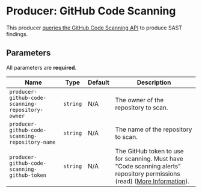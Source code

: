 # Producer: GitHub Code Scanning

<!--lint disable maximum-line-length-->

This producer [queries the GitHub Code Scanning API](https://docs.github.com/en/rest/code-scanning/code-scanning?apiVersion=2022-11-28#list-code-scanning-alerts-for-a-repository) to produce SAST findings.

## Parameters

All parameters are **required**.

| Name                                             | Type     | Default | Description                                                                                                                                                                                                                                              |
| ------------------------------------------------ | -------- | ------- | -------------------------------------------------------------------------------------------------------------------------------------------------------------------------------------------------------------------------------------------------------- |
| `producer-github-code-scanning-repository-owner` | `string` | N/A     | The owner of the repository to scan.                                                                                                                                                                                                                     |
| `producer-github-code-scanning-repository-name`  | `string` | N/A     | The name of the repository to scan.                                                                                                                                                                                                                      |
| `producer-github-code-scanning-github-token`     | `string` | N/A     | The GitHub token to use for scanning. Must have "Code scanning alerts" repository permissions (read) ([More Information](https://docs.github.com/en/rest/code-scanning/code-scanning?apiVersion=2022-11-28#list-code-scanning-alerts-for-a-repository)). |

<!--lint enable maximum-line-length-->
